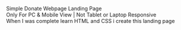 ﻿Simple Donate Webpage Landing Page <br>
Only For PC & Mobile View | Not Tablet or Laptop Responsive <br>
When I was complete learn HTML and CSS i create this landing page
